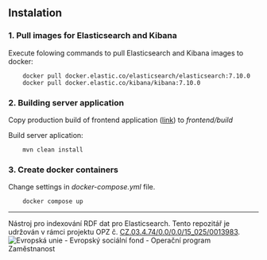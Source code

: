 ## Instalation

### 1. Pull images for Elasticsearch and Kibana

Execute folowing commands to pull Elasticsearch and Kibana images to docker:

	    docker pull docker.elastic.co/elasticsearch/elasticsearch:7.10.0
	    docker pull docker.elastic.co/kibana/kibana:7.10.0

### 2.  Building server application
	
Copy production build of frontend application ([link](https://github.com/opendata-mvcr/dashboard-indexer-frontend)) to *frontend/build* 

Build server aplication:

	    mvn clean install

### 3. Create docker containers

Change settings in *docker-compose.yml* file.

		docker compose up

-----		
Nástroj pro indexování RDF dat pro Elasticsearch. Tento repozitář je udržován v rámci projektu OPZ č. [CZ.03.4.74/0.0/0.0/15_025/0013983](https://esf2014.esfcr.cz/PublicPortal/Views/Projekty/Public/ProjektDetailPublicPage.aspx?action=get&datovySkladId=F5E162B2-15EC-4BBE-9ABD-066388F3D412).
![Evropská unie - Evropský sociální fond - Operační program Zaměstnanost](https://data.gov.cz/images/ozp_logo_cz.jpg)